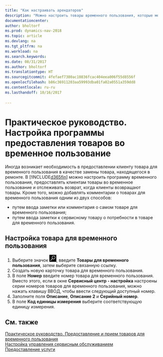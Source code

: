 ```yaml
---
title: "Как настраивать арендаторов"
description: "Можно настроить товары временного пользования, которые можно предоставить клиентам взамен сервисных товаров, находящихся в обслуживании."
documentationcenter: 
author: bholtorf
ms.prod: dynamics-nav-2018
ms.topic: article
ms.devlang: na
ms.tgt_pltfrm: na
ms.workload: na
ms.search.keywords: 
ms.date: 08/31/2017
ms.author: bholtorf
ms.translationtype: HT
ms.sourcegitcommit: 4fefaef7380ac10836fcac404eea006f55d8556f
ms.openlocfilehash: b86c36911203aa59993dba01fa02a0551a359dd8
ms.contentlocale: ru-ru
ms.lasthandoff: 10/16/2017

---
```

# <a name="how-to-set-up-a-loaner-program"></a>Практическое руководство. Настройка программы предоставления товаров во временное пользование
Иногда возникает необходимость в предоставлении клиенту товара для временного пользования в качестве замены товара, находящегося в ремонте. В [!INCLUDE[d365fin](includes/d365fin_md.md)] можно настроить программу временного пользования, предоставлять клиентам товары во временное пользование и отслеживать возврат, когда клиенты возвращают товары. Кроме того, можно добавлять комментарии о товарах для временного пользования одним из двух способов:  
  
* путем ввода заметки или комментария о самом товаре для временного пользования;  
* путем ввода заметки к сервисному товару о потребности в товаре для временного пользования.  

## <a name="to-set-up-a-loaner"></a>Настройка товара для временного пользования  
1. Выберите значок ![Поиск страницы или отчета](media/ui-search/search_small.png "Значок поиска страницы или отчета"), введите **Товары для временного пользования**, затем выберите связанную ссылку.  
2. Создать новую карточку товара для временного пользования. 
3. В поле **Номер** введите номер товара для временного пользования. Вместо этого, если в окне **Сервисный центр - настройка** настроены серии номеров товаров для временного пользования, можно нажать клавишу ВВОД, чтобы ввести следующий доступный номер.  
4. Заполните поля **Описание**, **Описание 2** и **Серийный номер**.  
5. В поле **Код единицы измерения** выберите соответствующую единицу измерения.  
  
## <a name="see-also"></a>См. также
[Практическое руководство. Предоставление и прием товаров для временного пользования](service-how-to-lend-receive-loaners.md)  
[Настройка управления сервисным обслуживанием](service-setup-service.md)  
[Предоставление услуги](service-deliver-service.md)  


